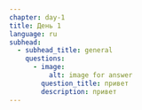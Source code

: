 ```yaml
---
chapter: day-1
title: День 1
language: ru
subhead:
  - subhead_title: general
    questions:
      - image:
          alt: image for answer
        question_title: п﻿ривет
        description: п﻿ривет
---
```

